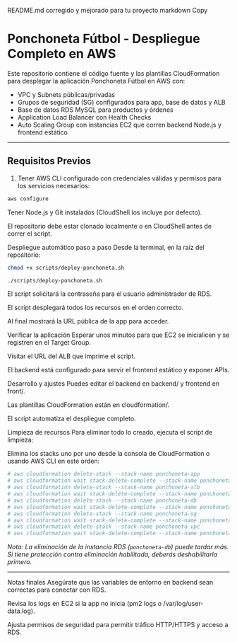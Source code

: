 README.md corregido y mejorado para tu proyecto
markdown
Copy
# Ponchoneta Fútbol - Despliegue Completo en AWS

Este repositorio contiene el código fuente y las plantillas CloudFormation para desplegar la aplicación Ponchoneta Fútbol en AWS con:

- VPC y Subnets públicas/privadas
- Grupos de seguridad (SG) configurados para app, base de datos y ALB
- Base de datos RDS MySQL para productos y órdenes
- Application Load Balancer con Health Checks
- Auto Scaling Group con instancias EC2 que corren backend Node.js y frontend estático

---

## Requisitos Previos

1. Tener AWS CLI configurado con credenciales válidas y permisos para los servicios necesarios:

```bash
aws configure
```
Tener Node.js y Git instalados (CloudShell los incluye por defecto).

El repositorio debe estar clonado localmente o en CloudShell antes de correr el script.

Despliegue automático paso a paso
Desde la terminal, en la raíz del repositorio:

```bash
chmod +x scripts/deploy-ponchoneta.sh

./scripts/deploy-ponchoneta.sh

```
El script solicitará la contraseña para el usuario administrador de RDS.

El script desplegará todos los recursos en el orden correcto.

Al final mostrará la URL pública de la app para acceder.

Verificar la aplicación
Esperar unos minutos para que EC2 se inicialicen y se registren en el Target Group.

Visitar el URL del ALB que imprime el script.

El backend está configurado para servir el frontend estático y exponer APIs.

Desarrollo y ajustes
Puedes editar el backend en backend/ y frontend en front/.

Las plantillas CloudFormation están en cloudformation/.

El script automatiza el despliegue completo.

Limpieza de recursos
Para eliminar todo lo creado, ejecuta el script de limpieza:


Elimina los stacks uno por uno desde la consola de CloudFormation o usando AWS CLI en este orden:
```bash
# aws cloudformation delete-stack --stack-name ponchoneta-app
# aws cloudformation wait stack-delete-complete --stack-name ponchoneta-app
# aws cloudformation delete-stack --stack-name ponchoneta-alb
# aws cloudformation wait stack-delete-complete --stack-name ponchoneta-alb
# aws cloudformation delete-stack --stack-name ponchoneta-db
# aws cloudformation wait stack-delete-complete --stack-name ponchoneta-db
# aws cloudformation delete-stack --stack-name ponchoneta-sg
# aws cloudformation wait stack-delete-complete --stack-name ponchoneta-sg
# aws cloudformation delete-stack --stack-name ponchoneta-vpc
# aws cloudformation wait stack-delete-complete --stack-name ponchoneta-vpc
```
*Nota: La eliminación de la instancia RDS (`ponchoneta-db`) puede tardar más. Si tiene protección contra eliminación habilitada, deberás deshabilitarla primero.*

---
Notas finales
Asegúrate que las variables de entorno en backend sean correctas para conectar con RDS.

Revisa los logs en EC2 si la app no inicia (pm2 logs o /var/log/user-data.log).

Ajusta permisos de seguridad para permitir tráfico HTTP/HTTPS y acceso a RDS.